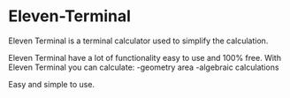# Eleven-Terminal
Eleven Terminal is a terminal calculator used to simplify the calculation.

Eleven Terminal have a lot of functionality easy to use and 100% free.
With Eleven Terminal you can calculate:
  -geometry area
  -algebraic calculations
  
Easy and simple to use.
